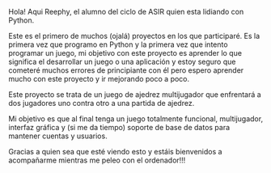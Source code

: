 Hola! Aqui Reephy, el alumno del ciclo de ASIR quien esta lidiando con Python.

Este es el primero de muchos (ojalá) proyectos en los que participaré. 
Es la primera vez que programo en Python y la primera vez que intento programar un juego, 
mi objetivo con este proyecto es aprender lo que significa el desarrollar un juego o una aplicación y estoy seguro que cometeré muchos errores de principiante con él
pero espero aprender mucho con este proyecto y ir mejorando poco a poco.

Este proyecto se trata de un juego de ajedrez multijugador que enfrentará a dos jugadores uno contra otro a una partida de ajedrez.

Mi objetivo es que al final tenga un juego totalmente funcional, multijugador, interfaz gráfica y (si me da tiempo) soporte de base de datos para mantener cuentas y usuarios.

Gracias a quien sea que esté viendo esto y estáis bienvenidos a acompañarme mientras me peleo con el ordenador!!!
